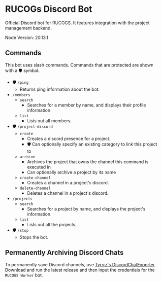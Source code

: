 # RUCOGs Discord Bot

Official Discord bot for RUCOGS. It features integration with the project management backend.

Node Version: 20.13.1

## Commands

This bot uses slash commands. Commands that are protected are shown with a 🛡️ symbol.

- 🛡️ `/ping`
  - Returns ping information about the bot.
- `/members`
  - `search`
    - Searches for a member by name, and displays their profile information.
  - `list`
    - Lists out all members.
- 🛡️ `/project-discord`
  - `create`
    - Creates a discord presence for a project.
    - 🛡️ Can optionally specify an existing category to link this project to
  - `archive`
    - Archives the project that owns the channel this command is executed in
    - Can optionally archive a project by its name
  - `create-channel`
    - Creates a channel in a project's discord.
  - `delete-channel`
    - Deletes a channel in a project's discord.
- `/projects`
  - `search`
    - Searches for a project by name, and displays the project's information.
  - `list`
    - Lists out all the projects.
- 🛡️ `/stop`
  - Stops the bot.

## Permanently Archiving Discord Chats

To permanently save Discord channels, use [Tyrrrz's DiscordChatExporter](https://github.com/Tyrrrz/DiscordChatExporter). Download and run the latest release and then input the credentials for the `RUCOGS Worker` bot.
